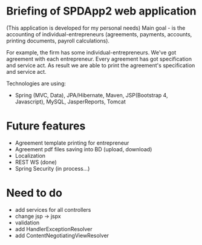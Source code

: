 Briefing of SPDApp2 web application
===================================

(This application is developed for my personal needs)
Main goal - is the accounting of individual-entrepreneurs (agreements, payments, accounts, 
printing documents, payroll calculations). 
 
For example, the firm has some individual-entrepreneurs. We've got agreement with each entrepreneur. Every agreement has got specification and service act.
As result we are able to print the agreement's specification and service act.

Technologies are using:
- Spring (MVC, Data), JPA/Hibernate, Maven, JSP(Bootstrap 4, Javascript), MySQL, JasperReports, Tomcat
 
Future features
===============
* Agreement template printing for entrepreneur
* Agreement pdf files saving into BD (upload, download)
* Localization
* REST WS (done)
* Spring Security (in process...)

Need to do
================
+ add services for all controllers
+ change jsp -> jspx
+ validation
+ add HandlerExceptionResolver
+ add ContentNegotiatingViewResolver
 

